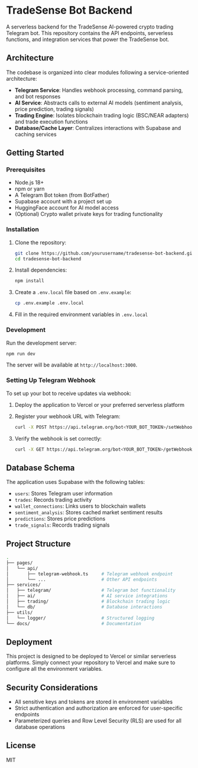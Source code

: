 # TradeSense Bot Backend

A serverless backend for the TradeSense AI-powered crypto trading Telegram bot. This repository contains the API endpoints, serverless functions, and integration services that power the TradeSense bot.

## Architecture

The codebase is organized into clear modules following a service-oriented architecture:

- **Telegram Service**: Handles webhook processing, command parsing, and bot responses
- **AI Service**: Abstracts calls to external AI models (sentiment analysis, price prediction, trading signals)
- **Trading Engine**: Isolates blockchain trading logic (BSC/NEAR adapters) and trade execution functions
- **Database/Cache Layer**: Centralizes interactions with Supabase and caching services

## Getting Started

### Prerequisites

- Node.js 18+
- npm or yarn
- A Telegram Bot token (from BotFather)
- Supabase account with a project set up
- HuggingFace account for AI model access
- (Optional) Crypto wallet private keys for trading functionality

### Installation

1. Clone the repository:

   ```bash
   git clone https://github.com/yourusername/tradesense-bot-backend.git
   cd tradesense-bot-backend
   ```

2. Install dependencies:

   ```bash
   npm install
   ```

3. Create a `.env.local` file based on `.env.example`:

   ```bash
   cp .env.example .env.local
   ```

4. Fill in the required environment variables in `.env.local`

### Development

Run the development server:

```bash
npm run dev
```

The server will be available at `http://localhost:3000`.

### Setting Up Telegram Webhook

To set up your bot to receive updates via webhook:

1. Deploy the application to Vercel or your preferred serverless platform
2. Register your webhook URL with Telegram:

   ```bash
   curl -X POST https://api.telegram.org/bot<YOUR_BOT_TOKEN>/setWebhook -H "Content-Type: application/json" -d '{"url": "https://your-app-url.vercel.app/api/telegram-webhook", "secret_token": "your-webhook-secret"}'
   ```

3. Verify the webhook is set correctly:

   ```bash
   curl -X GET https://api.telegram.org/bot<YOUR_BOT_TOKEN>/getWebhookInfo
   ```

## Database Schema

The application uses Supabase with the following tables:

- `users`: Stores Telegram user information
- `trades`: Records trading activity
- `wallet_connections`: Links users to blockchain wallets
- `sentiment_analysis`: Stores cached market sentiment results
- `predictions`: Stores price predictions
- `trade_signals`: Records trading signals

## Project Structure

```bash
.
├── pages/
│   └── api/
│       ├── telegram-webhook.ts     # Telegram webhook endpoint
│       └── ...                     # Other API endpoints
├── services/
│   ├── telegram/                   # Telegram bot functionality
│   ├── ai/                         # AI service integrations
│   ├── trading/                    # Blockchain trading logic
│   └── db/                         # Database interactions
├── utils/
│   └── logger/                     # Structured logging
└── docs/                           # Documentation
```

## Deployment

This project is designed to be deployed to Vercel or similar serverless platforms. Simply connect your repository to Vercel and make sure to configure all the environment variables.

## Security Considerations

- All sensitive keys and tokens are stored in environment variables
- Strict authentication and authorization are enforced for user-specific endpoints
- Parameterized queries and Row Level Security (RLS) are used for all database operations

## License

MIT
